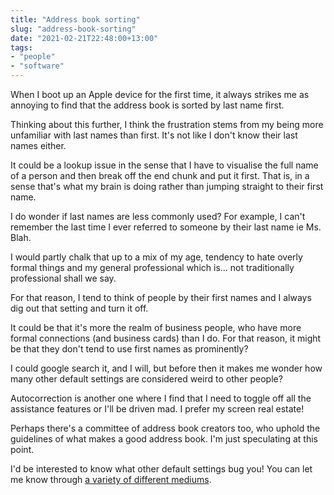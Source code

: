 ```yaml
---
title: "Address book sorting"
slug: "address-book-sorting"
date: "2021-02-21T22:48:00+13:00"
tags:
- "people"
- "software"
---
```


When I boot up an Apple device for the first time, it always strikes me as annoying to find that the address book is sorted by last name first.

Thinking about this further, I think the frustration stems from my being more unfamiliar with last names than first. It's not like I don't know their last names either.

It could be a lookup issue in the sense that I have to visualise the full name of a person and then break off the end chunk and put it first. That is, in a sense that's what my brain is doing rather than jumping straight to their first name.

I do wonder if last names are less commonly used? For example, I can't remember the last time I ever referred to someone by their last name ie Ms. Blah.

I would partly chalk that up to a mix of my age, tendency to hate overly formal things and my general professional which is... not traditionally professional shall we say.

For that reason, I tend to think of people by their first names and I always dig out that setting and turn it off.

It could be that it's more the realm of business people, who have more formal connections (and business cards) than I do. For that reason, it might be that they don't tend to use first names as prominently?

I could google search it, and I will, but before then it makes me wonder how many other default settings are considered weird to other people?

Autocorrection is another one where I find that I need to toggle off all the assistance features or I'll be driven mad. I prefer my screen real estate!

Perhaps there's a committee of address book creators too, who uphold the guidelines of what makes a good address book. I'm just speculating at this point.

I'd be interested to know what other default settings bug you! You can let me know through [a variety of different mediums](/contact).
